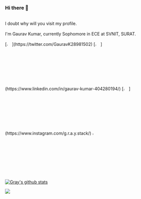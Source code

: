 ### Hi there 👋
<br>
    I doubt why will you visit my profile.
</br>
<br>
  I'm Gaurav Kumar, currently Sophomore in ECE at SVNIT, SURAT.
</br>
<br>
[<img src="https://img.icons8.com/color/48/000000/twitter.png" width="3.5%"/>](https://twitter.com/GauravK28981502)
[<img src="https://img.icons8.com/color/48/000000/linkedin.png" width="3.5%"/>](https://www.linkedin.com/in/gaurav-kumar-404280194/)
[<img src="https://img.icons8.com/color/48/000000/instagram.png" width="3.5%"/>](https://www.instagram.com/g.r.a.y.stack/)
<a href="mailto:gk74533@gmail.com"> <img src="https://img.icons8.com/fluent/48/000000/gmail.png" width="3.5%"/> </a>
</br>


<!--
### 
[![Top Langs](https://github-readme-stats.vercel.app/api/top-langs/?username=GrayFlash)](https://github.com/GrayFlash/github-readme-stats)
### 
-->
[![Gray's github stats](https://github-readme-stats.vercel.app/api?username=GrayFlash&theme=dracula&hide=["issues"])](https://github.com/GrayFlash/github-readme-stats)

![](https://komarev.com/ghpvc/?username=GrayFlash&color=green)
